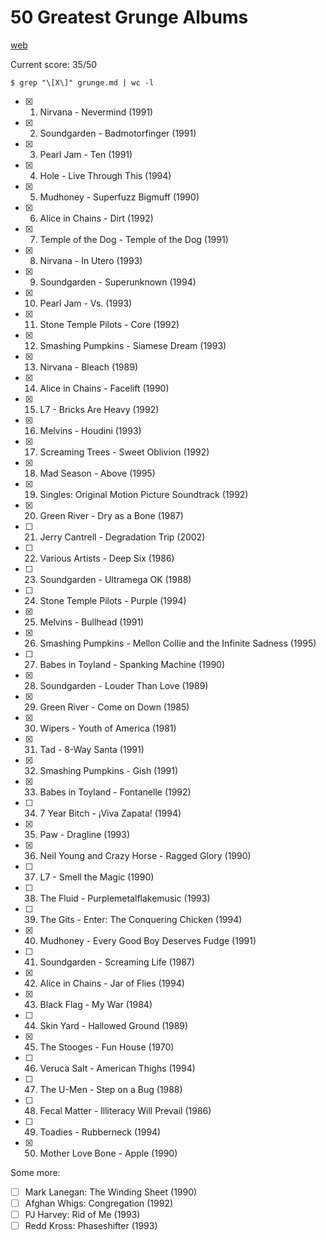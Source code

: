 # 50 Greatest Grunge Albums

[web](https://www.rollingstone.com/music/music-lists/50-greatest-grunge-albums-798851/)

Current score: 35/50

`$ grep "\[X\]" grunge.md | wc -l`

- [X] 1. Nirvana - Nevermind (1991)
- [X] 2. Soundgarden - Badmotorfinger (1991)
- [X] 3. Pearl Jam - Ten (1991)
- [X] 4. Hole - Live Through This (1994)
- [X] 5. Mudhoney - Superfuzz Bigmuff (1990)
- [X] 6. Alice in Chains - Dirt (1992)
- [X] 7. Temple of the Dog - Temple of the Dog (1991)
- [X] 8. Nirvana - In Utero (1993)
- [X] 9. Soundgarden - Superunknown (1994)
- [X] 10. Pearl Jam - Vs. (1993)
- [X] 11. Stone Temple Pilots - Core (1992)
- [X] 12. Smashing Pumpkins - Siamese Dream (1993)
- [X] 13. Nirvana - Bleach (1989)
- [X] 14. Alice in Chains - Facelift (1990)
- [X] 15. L7 - Bricks Are Heavy (1992)
- [X] 16. Melvins - Houdini (1993)
- [X] 17. Screaming Trees - Sweet Oblivion (1992)
- [X] 18. Mad Season - Above (1995)
- [X] 19. Singles: Original Motion Picture Soundtrack (1992)
- [X] 20. Green River - Dry as a Bone (1987)
- [ ] 21. Jerry Cantrell - Degradation Trip (2002)
- [ ] 22. Various Artists - Deep Six (1986)
- [ ] 23. Soundgarden - Ultramega OK (1988)
- [ ] 24. Stone Temple Pilots - Purple (1994)
- [X] 25. Melvins - Bullhead (1991)
- [X] 26. Smashing Pumpkins - Mellon Collie and the Infinite Sadness (1995)
- [ ] 27. Babes in Toyland - Spanking Machine (1990)
- [X] 28. Soundgarden - Louder Than Love (1989)
- [X] 29. Green River - Come on Down (1985)
- [X] 30. Wipers - Youth of America (1981)
- [X] 31. Tad - 8-Way Santa (1991)
- [X] 32. Smashing Pumpkins - Gish (1991)
- [X] 33. Babes in Toyland - Fontanelle (1992)
- [ ] 34. 7 Year Bitch - ¡Viva Zapata! (1994)
- [X] 35. Paw - Dragline (1993)
- [X] 36. Neil Young and Crazy Horse - Ragged Glory (1990)
- [ ] 37. L7 - Smell the Magic (1990)
- [ ] 38. The Fluid - Purplemetalflakemusic (1993)
- [ ] 39. The Gits - Enter: The Conquering Chicken (1994)
- [X] 40. Mudhoney - Every Good Boy Deserves Fudge (1991)
- [ ] 41. Soundgarden - Screaming Life (1987)
- [X] 42. Alice in Chains - Jar of Flies (1994)
- [X] 43. Black Flag - My War (1984)
- [ ] 44. Skin Yard - Hallowed Ground (1989)
- [X] 45. The Stooges - Fun House (1970)
- [ ] 46. Veruca Salt - American Thighs (1994)
- [ ] 47. The U-Men - Step on a Bug (1988)
- [ ] 48. Fecal Matter - Illiteracy Will Prevail (1986)
- [ ] 49. Toadies - Rubberneck (1994)
- [X] 50. Mother Love Bone - Apple (1990)


Some more:
- [ ] Mark Lanegan: The Winding Sheet (1990)
- [ ] Afghan Whigs: Congregation (1992)
- [ ] PJ Harvey: Rid of Me (1993)
- [ ] Redd Kross: Phaseshifter (1993)
